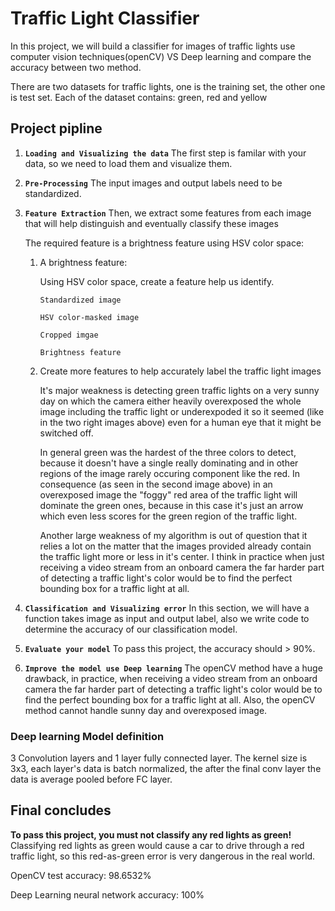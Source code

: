 # Traffic Light Classifier 
In this project, we will build a classifier for images of traffic lights use computer vision techniques(openCV) VS Deep learning and compare the accuracy between two method.

There are two datasets for traffic lights, one is the training set, the other one is test set. Each of the dataset contains: green, red and yellow

## Project pipline 
1. **`Loading and Visualizing the data`** The first step is familar with your data, so we need to load them and visualize them. 

2. **`Pre-Processing`** The input images and output labels need to be standardized. 

3. **`Feature Extraction`** Then, we extract some features from each image that will help distinguish and eventually classify these images
	
	The required feature is a brightness feature using HSV color space:

	1. A brightness feature: 

		Using HSV [](https://en.wikipedia.org/wiki/HSL_and_HSV) color space, create a feature help us identify. 
		
		`Standardized image`

		`HSV color-masked image`

		`Cropped imgae`

		`Brightness feature`

	2. Create more features to help accurately label the traffic light images
		
		It's major weakness is detecting green traffic lights on a very sunny day on which the camera either heavily overexposed the whole image including the traffic light or underexpoded it so it seemed (like in the two right images above) even for a human eye that it might be switched off.

		In general green was the hardest of the three colors to detect, because it doesn't have a single really dominating and in other regions of the image rarely occuring component like the red. In consequence (as seen in the second image above) in an overexposed image the "foggy" red area of the traffic light will dominate the green ones, because in this case it's just an arrow which even less scores for the green region of the traffic light.

		Another large weakness of my algorithm is out of question that it relies a lot on the matter that the images provided already contain the traffic light more or less in it's center. I think in practice when just receiving a video stream from an onboard camera the far harder part of detecting a traffic light's color would be to find the perfect bounding box for a traffic light at all.

4. **`Classification and Visualizing error`** In this section, we will have a function takes image as input and output label, also we write code to determine the accuracy of our classification model.

5. **`Evaluate your model`** To pass this project, the accuracy should > 90%. 

6. **`Improve the model use Deep learning`** The openCV method have a huge drawback, in practice, when receiving a video stream from an onboard camera the far harder part of detecting a traffic light's color would be to find the perfect bounding box for a traffic light at all. 
Also, the openCV method cannot handle sunny day and overexposed image.  

### Deep learning Model definition 
3 Convolution layers and 1 layer fully connected layer. The kernel size is 3x3, each layer's data is batch normalized, the after the final conv layer the data is average pooled before FC layer. 

## Final concludes 
**To pass this project, you must not classify any red lights as green!** Classifying red lights as green would cause a car to drive through a red traffic light, so this red-as-green error is very dangerous in the real world. 

OpenCV test accuracy: 98.6532%

Deep Learning neural network accuracy: 100%